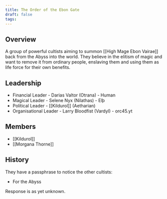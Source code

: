 ```yaml
---
title: The Order of the Ebon Gate
draft: false
tags:
---
```

## Overview
A group of powerful cultists aiming to summon [[High Mage Ebon Vairae]] back from the Abyss into the world. They believe in the elitism of magic and want to remove it from ordinary people, enslaving them and using them as life force for their own benefits.
## Leadership
- Financial Leader - Darias Valtor (Otrana) - Human
- Magical Leader - Selene Nyx (Nilathas) - Elþ
- Political Leader - [[Kildurol]] (Aetharian)
- Organisational Leader - Larry Bloodfist (Vardyl) - orc45.yt
## Members
- [[Kildurol]] 
- [[Morgana Thorne]]
## History  
They have a passphrase to notice the other cultists:
- For the Abyss 

Response is as yet unknown.
